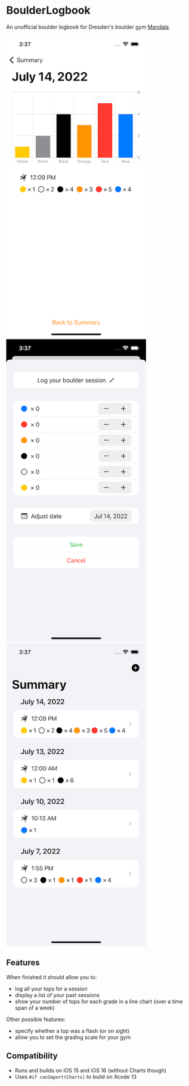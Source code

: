# BoulderLogbook

An unofficial boulder logbook for Dresden's boulder gym [Mandala](https://boulderhalle-dresden.de).

![detail](Resources/detail.png) ![form](Resources/form.png) ![summary](Resources/summary.png)

## Features

When finished it should allow you to: 

* log all your tops for a session
* display a list of your past sessions
* show your number of tops for each grade in a line chart (over a time span of a week)  


Other possible features: 

* specify whether a top was a flash (or on sight)
* allow you to set the grading scale for your gym 

## Compatibility

* Runs and builds on iOS 15 and iOS 16 (without Charts though)
* Uses `#if canImport(Charts)` to build on Xcode 13

